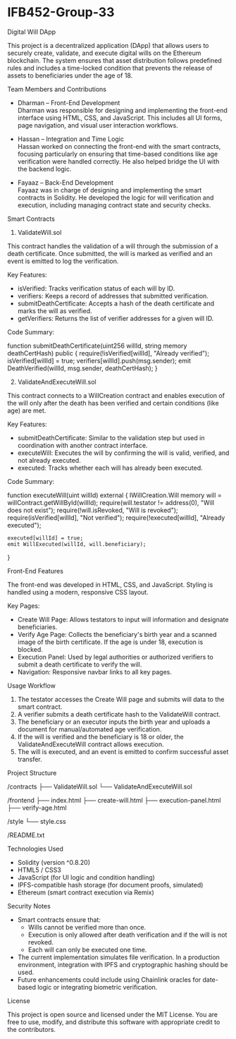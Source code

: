 # IFB452-Group-33
Digital Will DApp

This project is a decentralized application (DApp) that allows users to securely create, validate, and execute digital wills on the Ethereum blockchain. The system ensures that asset distribution follows predefined rules and includes a time-locked condition that prevents the release of assets to beneficiaries under the age of 18.

Team Members and Contributions

- Dharman – Front-End Development  
  Dharman was responsible for designing and implementing the front-end interface using HTML, CSS, and JavaScript. This includes all UI forms, page navigation, and visual user interaction workflows.

- Hassan – Integration and Time Logic  
  Hassan worked on connecting the front-end with the smart contracts, focusing particularly on ensuring that time-based conditions like age verification were handled correctly. He also helped bridge the UI with the backend logic.

- Fayaaz – Back-End Development  
  Fayaaz was in charge of designing and implementing the smart contracts in Solidity. He developed the logic for will verification and execution, including managing contract state and security checks.

Smart Contracts

1. ValidateWill.sol

This contract handles the validation of a will through the submission of a death certificate. Once submitted, the will is marked as verified and an event is emitted to log the verification.

Key Features:
- isVerified: Tracks verification status of each will by ID.
- verifiers: Keeps a record of addresses that submitted verification.
- submitDeathCertificate: Accepts a hash of the death certificate and marks the will as verified.
- getVerifiers: Returns the list of verifier addresses for a given will ID.

Code Summary:

function submitDeathCertificate(uint256 willId, string memory deathCertHash) public {
    require(!isVerified[willId], "Already verified");
    isVerified[willId] = true;
    verifiers[willId].push(msg.sender);
    emit DeathVerified(willId, msg.sender, deathCertHash);
}

2. ValidateAndExecuteWill.sol

This contract connects to a WillCreation contract and enables execution of the will only after the death has been verified and certain conditions (like age) are met.

Key Features:
- submitDeathCertificate: Similar to the validation step but used in coordination with another contract interface.
- executeWill: Executes the will by confirming the will is valid, verified, and not already executed.
- executed: Tracks whether each will has already been executed.

Code Summary:

function executeWill(uint willId) external {
    IWillCreation.Will memory will = willContract.getWillById(willId);
    require(will.testator != address(0), "Will does not exist");
    require(!will.isRevoked, "Will is revoked");
    require(isVerified[willId], "Not verified");
    require(!executed[willId], "Already executed");

    executed[willId] = true;
    emit WillExecuted(willId, will.beneficiary);
}

Front-End Features

The front-end was developed in HTML, CSS, and JavaScript. Styling is handled using a modern, responsive CSS layout.

Key Pages:
- Create Will Page: Allows testators to input will information and designate beneficiaries.
- Verify Age Page: Collects the beneficiary's birth year and a scanned image of the birth certificate. If the age is under 18, execution is blocked.
- Execution Panel: Used by legal authorities or authorized verifiers to submit a death certificate to verify the will.
- Navigation: Responsive navbar links to all key pages.

Usage Workflow

1. The testator accesses the Create Will page and submits will data to the smart contract.
2. A verifier submits a death certificate hash to the ValidateWill contract.
3. The beneficiary or an executor inputs the birth year and uploads a document for manual/automated age verification.
4. If the will is verified and the beneficiary is 18 or older, the ValidateAndExecuteWill contract allows execution.
5. The will is executed, and an event is emitted to confirm successful asset transfer.

Project Structure

/contracts
  ├── ValidateWill.sol
  └── ValidateAndExecuteWill.sol

/frontend
  ├── index.html
  ├── create-will.html
  ├── execution-panel.html
  ├── verify-age.html

/style
  └── style.css

/README.txt

Technologies Used

- Solidity (version ^0.8.20)
- HTML5 / CSS3
- JavaScript (for UI logic and condition handling)
- IPFS-compatible hash storage (for document proofs, simulated)
- Ethereum (smart contract execution via Remix)

Security Notes

- Smart contracts ensure that:
  - Wills cannot be verified more than once.
  - Execution is only allowed after death verification and if the will is not revoked.
  - Each will can only be executed one time.
- The current implementation simulates file verification. In a production environment, integration with IPFS and cryptographic hashing should be used.
- Future enhancements could include using Chainlink oracles for date-based logic or integrating biometric verification.

License

This project is open source and licensed under the MIT License. You are free to use, modify, and distribute this software with appropriate credit to the contributors.
